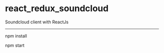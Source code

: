 # react_redux_soundcloud

Soundcloud client with ReactJs


-----------------------
npm install

npm start
